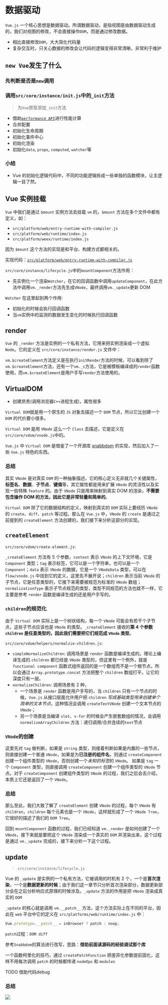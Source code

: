 # 数据驱动

`Vue.js` 一个核心思想是数据驱动。所谓数据驱动，是指视图是由数据驱动生成的，我们对视图的修改，不会直接操作`DOM`，而是通过修改数据。

- 相比直接修改`DOM`，大大简化代码量
- 复杂交互时，只关心数据的修改会让代码的逻辑变得非常清晰，非常利于维护

## `new Vue`发生了什么

### 先判断是否是`new`调用

### 调用`src/core/instance/init.js`中的`_init`方法

> 为`Vue`原型添加`_init`方法

- 借助[`performance API`](https://developer.mozilla.org/zh-CN/docs/Web/API/Performance)进行性能计算
- 合并配置
- 初始化生命周期
- 初始化事件中心
- 初始化渲染
- 初始化`data`, `props`, `computed`, `watcher`等

### 小结

- Vue 的初始化逻辑代码中，不同的功能逻辑拆成一些单独的函数模块，让主逻辑一目了然。

## Vue 实例挂载

`Vue` 中我们是通过 `$mount` 实例方法去挂载 `vm` 的，`$mount` 方法在多个文件中都有定义，如：

- `src/platform/web/entry-runtime-with-compiler.js`
- `src/platform/web/runtime/index.js`
- `src/platform/weex/runtime/index.js`

因为 `$mount` 这个方法的实现是和平台、构建方式都相关的。

实现代码：[`src/platform/web/entry-runtime-with-compiler.js`](../../../vue/src/platforms/web/entry-runtime-with-compiler.js#L18)

`src/core/instance/lifecycle.js`中的`mountComponent`方法作用：

- 先实例化一个渲染`Watcher`，在它的回调函数中调用`updateComponent`，在此方法中调用`vm._render`方法先生成`VNode`，最终调用`vm._update`更新 DOM

`Watcher` 在这里起到两个作用:

- 初始化的时候会执行回调函数
- 当`vm`实例中的监测的数据发生变化的时候执行回调函数

## render

`Vue` 的 `_render` 方法是实例的一个私有方法，它用来把实例渲染成一个虚拟`Node`。它的定义在 `src/core/instance/render.js` 文件中：

`vm.$createElement`方法定义是在执行`initRender`方法的时候，可以看到除了`vm.$createElement`方法，还有一个`vm._c`方法，它是被模板编译成的`render`函数使用，而`vm.$createElement`是用户手写`render`方法使用的。

## VirtualDOM

- 创建昂贵(调用浏览器`C++`进程生成)，属性很多

`Virtual DOM`就是用一个原生的 `JS` 对象去描述一个 `DOM` 节点，所以它比创建一个`DOM` 的代价要小很多。

`Virtual DOM` 是用 `VNode` 这么一个 `Class` 去描述，它是定义在 `src/core/vdom/vnode.js`中的。

`Vue.js` 中 `Virtual DOM` 是借鉴了一个开源库 [snabbdom](https://github.com/snabbdom/snabbdom) 的实现，然后加入了一些 `Vue.js` 特色的东西。

### 总结

其实 `VNode` 是对真实 `DOM` 的一种抽象描述，它的核心定义无非就几个关键属性，**标签名**、**数据**、**子节点**、**键值**等，其它属性都是用来扩展 `VNode` 的灵活性以及实现一些特殊 `feature` 的。由于 `VNode` 只是用来映射到真实 DOM 的渲染，**不需要包含操作 DOM 的方法，因此它是非常轻量和简单的**。

`Virtual DOM` 除了它的数据结构的定义，映射到真实的 `DOM` 实际上要经历 `VNode` 的 `create`、`diff`、`patch` 等过程。那么在 `Vue.js` 中，`VNode` 的 `create` 是通过之前提到的 `createElement` 方法创建的，我们接下来分析这部分的实现。

## `createElement`

`src/core/vdom/create-element.js`:

`_createElement` 方法有 5 个参数，`context` 表示 `VNode` 的上下文环境，它是 `Component` 类型；`tag` 表示标签，它可以是一个字符串，也可以是一个 `Component`；`data` 表示 `VNode` 的数据，它是一个 `VNodeData` 类型，可以在 `flow/vnode.js` 中找到它的定义，这里先不展开说；`children` 表示当前 `VNode` 的子节点，它是任意类型的，它接下来需要被规范为标准的 `VNode` 数组；`normalizationType` 表示子节点规范的类型，类型不同规范的方法也就不一样，它主要是参考 `render` 函数是编译生成的还是用户手写的。

### `children`的规范化

由于 `Virtual DOM` 实际上是一个树状结构，每一个 `VNode` 可能会有若干个子节点，这些子节点应该也是 `VNode` 的类型。`_createElement` 接收的**第 4 个参数 `children` 是任意类型的，因此我们需要把它们规范成 `VNode` 类型**。

`src/core/vdom/helpers/normalzie-children.js`:

- `simpleNormalizeChildren`: 调用场景是 `render` 函数是编译生成的。理论上编译生成的 `children` 都已经是 `VNode` 类型的，但这里有一个例外，就是 `functional component` 函数式组件返回的是一个数组而不是一个根节点，所以会通过 `Array.prototype.concat` 方法把整个 `children` 数组打平，让它的深度只有一层。
- `normalizeChildren`: 调用场景有 2 种，
  - 一个场景是 `render` 函数是用户手写的，当 `children` 只有一个节点的时候，`Vue.js` 从接口层面允许用户把 `children` _写成基础类型用来创建单个简单的文本节点_，这种情况会调用 `createTextVNode` 创建一个文本节点的 `VNode`；
  - 另一个场景是当编译 `slot`、`v-for` 的时候会产生嵌套数组的情况，会调用 `normalizeArrayChildren` 方法：递归调用/合并连续的`text`节点

### `VNode`的创建

这里先对 `tag` 做判断，如果是 `string` 类型，则接着判断如果是内置的一些节点，则直接创建一个普通 `VNode`，如果是为**已注册的组件名**，则通过 `createComponent` 创建一个组件类型的 `VNode`，否则创建一个*未知的标签*的 `VNode`。 如果是 `tag` 一个 `Component` 类型，则直接调用 `createComponent` 创建一个组件类型的 `VNode` 节点。对于 `createComponent` 创建组件类型的 `VNode` 的过程，我们之后会去介绍，本质上它还是返回了一个 `VNode`。

### 总结

那么至此，我们大致了解了 `createElement` 创建 `VNode` 的过程，每个 `VNode` 有 `children`，`children` 每个元素也是一个 `VNode`，这样就形成了一个 `VNode Tree`，它很好的描述了我们的 `DOM Tree`。

回到 `mountComponent` 函数的过程，我们已经知道 `vm._render` 是如何创建了一个 `VNode`，接下来就是要把这个 `VNode` 渲染成一个真实的 `DOM` 并渲染出来，这个过程是通过 `vm._update` 完成的，接下来分析一下这个过程。

## update

> `src/core/instance/lifecycle.js`

Vue 的 `_update` 是实例的一个私有方法，它被调用的时机有 2 个，一个是**首次渲染**，一个是**数据更新的时候**；由于我们这一章节只分析首次渲染部分，数据更新部分会在之后分析响应式原理的时候涉及。`_update` 方法的作用是把 `VNode` 渲染成真实的 `DOM`

`_update` 的核心就是调用 `vm.__patch__` 方法，这个方法实际上在不同的平台，因此在 `web` 平台中它的定义在 `src/platforms/web/runtime/index.js` 中：

```js
Vue.prototype.__patch__ = inBrowser ? patch : noop;
```

`patch`过程：`DOM diff`

参考`Snabbdom`的算法进行改写，思路：**借助前面读源码的经验调试那个库**

一个函数柯里化的技巧，通过 `createPatchFunction` 把差异化参数提前固化，这样不用每次调用 `patch` 的时候都传递 `nodeOps` 和 `modules`

TODO 借助代码debug

### 总结
![](../../assets/image/new-vue.png)